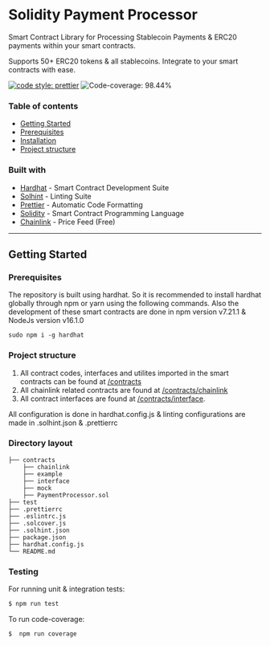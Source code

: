 # Solidity Payment Processor

Smart Contract Library for Processing Stablecoin Payments & ERC20 payments within your smart
contracts.

Supports 50+ ERC20 tokens & all stablecoins. Integrate to your smart contracts with ease.

[![code style: prettier](https://img.shields.io/badge/code_style-prettier-ff69b4.svg?style=flat-square)](https://github.com/prettier-solidity/prettier-plugin-solidity)
![Code-coverage: 98.44%](https://img.shields.io/badge/Code--coverage-98.44%25-green)

### Table of contents

- [Getting Started](#getting-started)
- [Prerequisites](#prerequisites)
- [Installation](#installation)
- [Project structure](#project-structure)

### Built with

- [Hardhat](https://hardhat.org/) - Smart Contract Development Suite
- [Solhint](https://protofire.github.io/solhint/) - Linting Suite
- [Prettier](https://github.com/prettier-solidity/prettier-plugin-solidity) - Automatic Code Formatting
- [Solidity](https://docs.soliditylang.org/en/v0.8.6/) - Smart Contract Programming Language
- [Chainlink](https://chain.link/) - Price Feed (Free)

---

## Getting Started

### Prerequisites

The repository is built using hardhat. So it is recommended to install hardhat globally through npm or yarn using the following commands. Also the development of these smart contracts are done in npm version v7.21.1 & NodeJs version v16.1.0

`sudo npm i -g hardhat`

### Project structure

1. All contract codes, interfaces and utilites imported in the smart contracts can be found at [/contracts](./contracts)
2. All chainlink related contracts are found at [/contracts/chainlink](./contracts/chainlink)
3. All contract interfaces are found at [/contracts/interface](./contracts/interface).

All configuration is done in hardhat.config.js & linting configurations are made in .solhint.json & .prettierrc

### Directory layout

    ├── contracts
    	├── chainlink
    	├── example
    	├── interface
    	├── mock
    	├── PaymentProcessor.sol
    ├── test
    ├── .prettierrc
    ├── .eslintrc.js
    ├── .solcover.js
    ├── .solhint.json
    ├── package.json
    ├── hardhat.config.js
    └── README.md

### Testing

For running unit & integration tests:

```sh
$ npm run test
```

To run code-coverage:

```sh
$  npm run coverage
```
